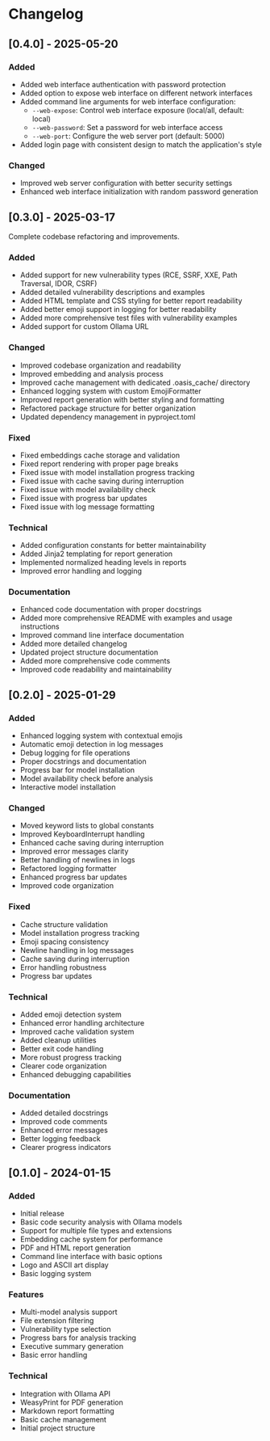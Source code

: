 # Changelog

## [0.4.0] - 2025-05-20

### Added
- Added web interface authentication with password protection
- Added option to expose web interface on different network interfaces
- Added command line arguments for web interface configuration:
  - `--web-expose`: Control web interface exposure (local/all, default: local)
  - `--web-password`: Set a password for web interface access
  - `--web-port`: Configure the web server port (default: 5000)
- Added login page with consistent design to match the application's style

### Changed
- Improved web server configuration with better security settings
- Enhanced web interface initialization with random password generation

## [0.3.0] - 2025-03-17

Complete codebase refactoring and improvements.

### Added
- Added support for new vulnerability types (RCE, SSRF, XXE, Path Traversal, IDOR, CSRF)
- Added detailed vulnerability descriptions and examples
- Added HTML template and CSS styling for better report readability
- Added better emoji support in logging for better readability
- Added more comprehensive test files with vulnerability examples
- Added support for custom Ollama URL

### Changed
- Improved codebase organization and readability
- Improved embedding and analysis process
- Improved cache management with dedicated .oasis_cache/ directory
- Enhanced logging system with custom EmojiFormatter
- Improved report generation with better styling and formatting
- Refactored package structure for better organization
- Updated dependency management in pyproject.toml

### Fixed
- Fixed embeddings cache storage and validation
- Fixed report rendering with proper page breaks
- Fixed issue with model installation progress tracking
- Fixed issue with cache saving during interruption
- Fixed issue with model availability check
- Fixed issue with progress bar updates
- Fixed issue with log message formatting

### Technical
- Added configuration constants for better maintainability
- Added Jinja2 templating for report generation
- Implemented normalized heading levels in reports
- Improved error handling and logging

### Documentation
- Enhanced code documentation with proper docstrings
- Added more comprehensive README with examples and usage instructions
- Improved command line interface documentation
- Added more detailed changelog
- Updated project structure documentation
- Added more comprehensive code comments
- Improved code readability and maintainability

## [0.2.0] - 2025-01-29

### Added
- Enhanced logging system with contextual emojis
- Automatic emoji detection in log messages
- Debug logging for file operations
- Proper docstrings and documentation
- Progress bar for model installation
- Model availability check before analysis
- Interactive model installation

### Changed
- Moved keyword lists to global constants
- Improved KeyboardInterrupt handling
- Enhanced cache saving during interruption
- Improved error messages clarity
- Better handling of newlines in logs
- Refactored logging formatter
- Enhanced progress bar updates
- Improved code organization

### Fixed
- Cache structure validation
- Model installation progress tracking
- Emoji spacing consistency
- Newline handling in log messages
- Cache saving during interruption
- Error handling robustness
- Progress bar updates

### Technical
- Added emoji detection system
- Enhanced error handling architecture
- Improved cache validation system
- Added cleanup utilities
- Better exit code handling
- More robust progress tracking
- Clearer code organization
- Enhanced debugging capabilities

### Documentation
- Added detailed docstrings
- Improved code comments
- Enhanced error messages
- Better logging feedback
- Clearer progress indicators

## [0.1.0] - 2024-01-15

### Added
- Initial release
- Basic code security analysis with Ollama models
- Support for multiple file types and extensions
- Embedding cache system for performance
- PDF and HTML report generation
- Command line interface with basic options
- Logo and ASCII art display
- Basic logging system

### Features
- Multi-model analysis support
- File extension filtering
- Vulnerability type selection
- Progress bars for analysis tracking
- Executive summary generation
- Basic error handling

### Technical
- Integration with Ollama API
- WeasyPrint for PDF generation
- Markdown report formatting
- Basic cache management
- Initial project structure